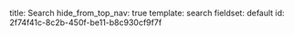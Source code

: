 title: Search
hide_from_top_nav: true
template: search
fieldset: default
id: 2f74f41c-8c2b-450f-be11-b8c930cf9f7f
